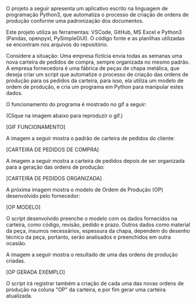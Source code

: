  O projeto a seguir apresenta um aplicativo escrito na linguagem de programação Python3, que automatiza o processo de criação de ordens de produção conforme uma padronização dos documentos.
 
 Este projeto utiliza as ferramentas: VSCode, GitHub, MS Excel e Python3 (Pandas, openpyxl, PySimpleGUI).
 O código fonte e as planilhas utilizadas se encontram nos arquivos do repositório.
 
 Considere a situação: Uma empresa fictícia envia todas as semanas uma nova carteira de pedidos de compra, sempre organizada no mesmo padrão. A empresa fornecedora é uma fábrica de peças de chapa metálica, que deseja criar um script que automatize o processo de criação das ordens de produção para os pedidos da carteira, para isso, ela utiliza um modelo de ordem de produção, e cria um programa em Python para manipular estes dados.
 
 O funcionamento do programa é mostrado no gif a seguir:
 
 (Clique na imagem abaixo para reproduzir o gif.)
 
 [GIF FUNCIONAMENTO]
 
 A imagem a seguir mostra o padrão de carteira de pedidos do cliente:
 
 [CARTEIRA DE PEDIDOS DE COMPRA]
 
 A imagem a seguir mostra a carteira de pedidos depois de ser organizada para a geração das ordens de produção:
 
 [CARTEIRA DE PEDIDOS ORGANIZADA]
 
 A próxima imagem mostra o modelo de Ordem de Produção (OP) desenvolvido pelo fornecedor:
 
 [OP MODELO]
 
 O script desenvolvido preenche o modelo com os dados fornecidos na carteira, como código, revisão, pedido e prazo. Outros dados como material da peça, insumos necessários, espessura da chapa, dependem do desenho técnico da peça, portanto, serão analisados e preenchidos em outra ocasião.
 
 A imagem a seguir mostra o resultado de uma das ordens de produção criadas.
 
 [OP GERADA EXEMPLO]
 
 O script irá registrar também a criação de cada uma das novas ordens de produção na coluna "OP" da carteira, e por fim gerar uma carteira atualizada.

